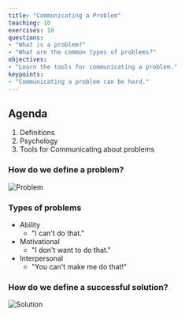 ```yaml
---
title: "Communicating a Problem"
teaching: 10
exercises: 10
questions:
- "What is a problem?"
- "What are the common types of problems?"
objectives:
- "Learn the tools for communicating a problem."
keypoints:
- "Communicating a problem can be hard."
---
```

## Agenda
1. Definitions
2. Psychology
3. Tools for Communicating about problems

### How do we define a problem?

![Problem](//nguyentj.github.io/CyberAmbassadors-CMS/fig/probem.PNG)

### Types of problems
- Ability
  - "I can't do that."
- Motivational
  - "I don't want to do that."
- Interpersonal
  - "You can't make me do that!"

### How do we define a successful solution?

![Solution](//nguyentj.github.io/CyberAmbassadors-CMS/fig/solution.PNG)
